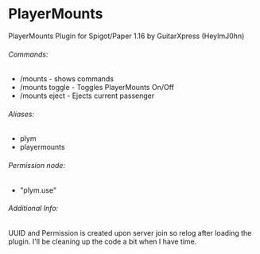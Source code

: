 # PlayerMounts
PlayerMounts Plugin for Spigot/Paper 1.16 by GuitarXpress (HeyImJ0hn)

###### Commands:
- /mounts - shows commands
- /mounts toggle - Toggles PlayerMounts On/Off
- /mounts eject - Ejects current passenger

###### Aliases:
  - plym
  - playermounts

###### Permission node:
- "plym.use"

###### Additional Info:
UUID and Permission is created upon server join so relog after loading the plugin.
I'll be cleaning up the code a bit when I have time.
